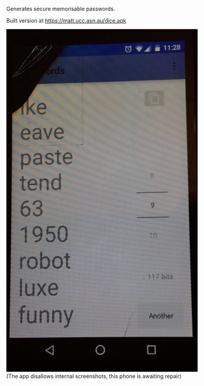 Generates secure memorisable passwords. 

Built version at https://matt.ucc.asn.au/dice.apk

![screenshot](screenshot1.jpg)
(The app disallows internal screenshots, this phone is awaiting repair)
